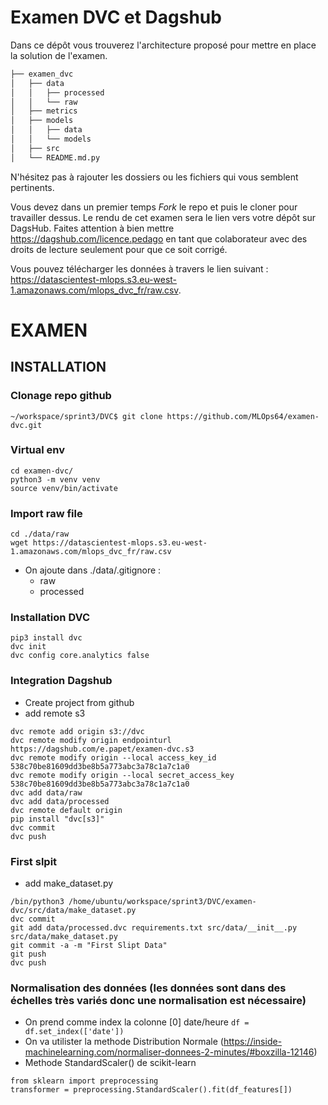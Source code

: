 # Examen DVC et Dagshub
Dans ce dépôt vous trouverez l'architecture proposé pour mettre en place la solution de l'examen. 

```bash       
├── examen_dvc          
│   ├── data       
│   │   ├── processed      
│   │   └── raw       
│   ├── metrics       
│   ├── models      
│   │   ├── data      
│   │   └── models        
│   ├── src       
│   └── README.md.py       
```
N'hésitez pas à rajouter les dossiers ou les fichiers qui vous semblent pertinents.

Vous devez dans un premier temps *Fork* le repo et puis le cloner pour travailler dessus. Le rendu de cet examen sera le lien vers votre dépôt sur DagsHub. Faites attention à bien mettre https://dagshub.com/licence.pedago en tant que colaborateur avec des droits de lecture seulement pour que ce soit corrigé.

Vous pouvez télécharger les données à travers le lien suivant : https://datascientest-mlops.s3.eu-west-1.amazonaws.com/mlops_dvc_fr/raw.csv.


#                               EXAMEN
## INSTALLATION
### Clonage repo github
```
~/workspace/sprint3/DVC$ git clone https://github.com/MLOps64/examen-dvc.git
```
### Virtual env
```
cd examen-dvc/
python3 -m venv venv
source venv/bin/activate
```
### Import raw file
```
cd ./data/raw
wget https://datascientest-mlops.s3.eu-west-1.amazonaws.com/mlops_dvc_fr/raw.csv

```
- On ajoute dans ./data/.gitignore :
    - raw
    - processed
### Installation DVC
```
pip3 install dvc
dvc init
dvc config core.analytics false
```
### Integration Dagshub
- Create project from github
- add remote s3 
```
dvc remote add origin s3://dvc
dvc remote modify origin endpointurl https://dagshub.com/e.papet/examen-dvc.s3
dvc remote modify origin --local access_key_id 538c70be81609dd3be8b5a773abc3a78c1a7c1a0
dvc remote modify origin --local secret_access_key 538c70be81609dd3be8b5a773abc3a78c1a7c1a0
dvc add data/raw
dvc add data/processed
dvc remote default origin
pip install "dvc[s3]"
dvc commit
dvc push
```
### First slpit
- add make_dataset.py
```
/bin/python3 /home/ubuntu/workspace/sprint3/DVC/examen-dvc/src/data/make_dataset.py
dvc commit
git add data/processed.dvc requirements.txt src/data/__init__.py src/data/make_dataset.py
git commit -a -m "First Slipt Data"
git push
dvc push
```
### Normalisation des données (les données sont dans des échelles très variés donc une normalisation est nécessaire)
- On prend comme index la colonne [0] date/heure
`df = df.set_index(['date'])`
- On va utilister la methode Distribution Normale (https://inside-machinelearning.com/normaliser-donnees-2-minutes/#boxzilla-12146)
- Methode StandardScaler() de scikit-learn
```
from sklearn import preprocessing
transformer = preprocessing.StandardScaler().fit(df_features[])
```

